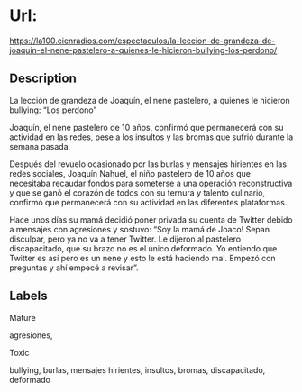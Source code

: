 # Url: 

https://la100.cienradios.com/espectaculos/la-leccion-de-grandeza-de-joaquin-el-nene-pastelero-a-quienes-le-hicieron-bullying-los-perdono/

## Description 

La lección de grandeza de Joaquín, el nene pastelero, a quienes le hicieron bullying: “Los perdono”

Joaquín, el nene pastelero de 10 años, confirmó que permanecerá con su actividad en las redes, pese a los insultos y las bromas que sufrió durante la semana pasada.

Después del revuelo ocasionado por las burlas y mensajes hirientes en las redes sociales, Joaquín Nahuel, el niño pastelero de 10 años que necesitaba recaudar fondos para someterse a una operación reconstructiva y que se ganó el corazón de todos con su ternura y talento culinario, confirmó que permanecerá con su actividad en las diferentes plataformas.

Hace unos días su mamá decidió poner privada su cuenta de Twitter debido a mensajes con agresiones y sostuvo: “Soy la mamá de Joaco! Sepan disculpar, pero ya no va a tener Twitter. Le dijeron al pastelero discapacitado, que su brazo no es el único deformado. Yo entiendo que Twitter es así pero es un nene y esto le está haciendo mal. Empezó con preguntas y ahí empecé a revisar”.

## Labels 

Mature

agresiones, 

Toxic 

bullying, burlas, mensajes hirientes, insultos, bromas, discapacitado, deformado